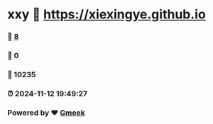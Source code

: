 # xxy :link: https://xiexingye.github.io 
### :page_facing_up: [8](https://xiexingye.github.io/tag.html) 
### :speech_balloon: 0 
### :hibiscus: 10235 
### :alarm_clock: 2024-11-12 19:49:27 
### Powered by :heart: [Gmeek](https://github.com/Meekdai/Gmeek)
